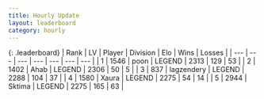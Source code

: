 ```yaml
---
title: Hourly Update
layout: leaderboard
category: hourly
---
```


{: .leaderboard}
| Rank | LV | Player | Division | Elo | Wins | Losses |
| --- | --- | --- | --- | --- | --- | --- |
| <span data-change="0">1</span> | 1546 | <span title="ID: 540690">poon</span> | LEGEND | <span data-change="0">2313</span> | <span data-change="0">129</span> | <span data-change="0">53</span> |
| <span data-change="0">2</span> | 1402 | <span title="ID: 402846">Ahab</span> | LEGEND | <span data-change="0">2306</span> | <span data-change="0">50</span> | <span data-change="0">5</span> |
| <span data-change="0">3</span> | 837 | <span title="ID: 628282">lagzendery</span> | LEGEND | <span data-change="0">2288</span> | <span data-change="0">104</span> | <span data-change="0">37</span> |
| <span data-change="4">4</span> | 1580 | <span title="ID: 200908">Xaura</span> | LEGEND | <span data-change="42">2275</span> | <span data-change="8">54</span> | <span data-change="0">14</span> |
| <span data-change="0">5</span> | 2944 | <span title="ID: 353063">Sktima</span> | LEGEND | <span data-change="0">2275</span> | <span data-change="0">165</span> | <span data-change="0">63</span> |